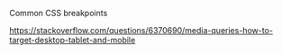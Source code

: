 Common CSS breakpoints

https://stackoverflow.com/questions/6370690/media-queries-how-to-target-desktop-tablet-and-mobile